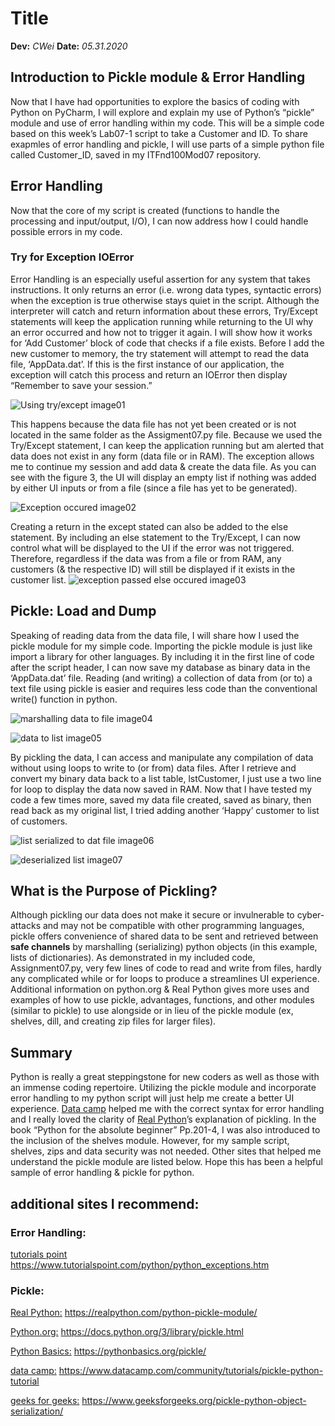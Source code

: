 # Title
**Dev:** *CWei*
**Date:** *05.31.2020*
## Introduction to Pickle module & Error Handling
Now that I have had opportunities to explore the basics of coding with Python on PyCharm, I will explore and explain my use of Python’s “pickle” module and use of error handling within my code. This will be a simple code based on this week’s Lab07-1 script to take a Customer and ID. To share exapmles of error handling and pickle, I will use parts of a simple python file called Customer_ID, saved in my ITFnd100Mod07 repository.

## Error Handling
Now that the core of my script is created (functions to handle the processing and input/output, I/O), I can now address how I could handle possible errors in my code.

### Try for Exception IOError
Error Handling is an especially useful assertion for any system that takes instructions. It only returns an error (i.e. wrong data types, syntactic errors) when the exception is true otherwise stays quiet in the script. Although the interpreter will catch and return information about these errors, Try/Except statements will keep the application running while returning to the UI why an error occurred and how not to trigger it again.
I will show how it works for ‘Add Customer’ block of code that checks if a file exists. Before I add the new customer to memory, the try statement will attempt to read the data file, ‘AppData.dat’. If this is the first instance of our application, the exception will catch this process and return an IOError then display “Remember to save your session.”

![Using try/except image01](https://user-images.githubusercontent.com/65147516/83363183-3e858080-a34c-11ea-9b6d-9dd3ab2ead9a.png "Using try/except image01")

This happens because the data file has not yet been created or is not located in the same folder as the Assigment07.py file. Because we used the Try/Except statement, I can keep the application running but am alerted that data does not exist in any form (data file or in RAM). The exception allows me to continue my session and add data & create the data file. As you can see with the figure 3, the UI will display an empty list if nothing was added by either UI inputs or from a file (since a file has yet to be generated).

![Exception occured image02](https://user-images.githubusercontent.com/65147516/83363194-4e9d6000-a34c-11ea-80a5-b73df8e84dc1.png "returns exception image02")

Creating a return in the except stated can also be added to the else statement. By including an else statement to the Try/Except, I can now control what will be displayed to the UI if the error was not triggered. Therefore, regardless if the data was from a file or from RAM, any customers (& the respective ID) will still be displayed if it exists in the customer list.
![exception passed else occured image03](https://user-images.githubusercontent.com/65147516/83366317-15241f00-a363-11ea-9134-9fb4f92bf880.png "pass eception return else image03")

## Pickle: Load and Dump
Speaking of reading data from the data file, I will share how I used the pickle module for my simple code.
Importing the pickle module is just like import a library for other languages. By including it in the first line of code after the script header, I can now save my database as binary data in the ‘AppData.dat’ file. Reading (and writing) a collection of data from (or to) a text file using pickle is easier and requires less code than the conventional write() function in python.

![marshalling data to file image04](https://user-images.githubusercontent.com/65147516/83363218-81475880-a34c-11ea-8f3b-b8d6263a4b97.png "writing binary data to file image04")

![data to list image05](https://user-images.githubusercontent.com/65147516/83363220-84dadf80-a34c-11ea-8bef-4385a86a8654.png "write data to list image05")

By pickling the data, I can access and manipulate any compilation of data without using loops to write to (or from) data files. After I retrieve and convert my binary data back to a list table, lstCustomer, I just use a two line for loop to display the data now saved in RAM. Now that I have tested my code a few times more, saved my data file created, saved as binary, then read back as my original list, I tried adding another ‘Happy’ customer to list of customers.

![list serialized to dat file image06](https://user-images.githubusercontent.com/65147516/83363231-9328fb80-a34c-11ea-96cc-b097dd1a6397.png "list wrote to dat image06")

![deserialized list image07](https://user-images.githubusercontent.com/65147516/83363234-9623ec00-a34c-11ea-90c2-221007654716.png "list loaded from pickle image07")

## What is the Purpose of Pickling?
Although pickling our data does not make it secure or invulnerable to cyber-attacks and may not be compatible with other programming languages, pickle offers convenience of shared data to be sent and retrieved between **safe channels** by marshalling (serializing) python objects (in this example, lists of dictionaries). 
As demonstrated in my included code, Assignment07.py, very few lines of code to read and write from files, hardly any complicated while or for loops to produce a streamlines UI experience. Additional information on python.org & Real Python gives more uses and examples of how to use pickle, advantages, functions, and other modules (similar to pickle) to use alongside or in lieu of the pickle module (ex, shelves, dill, and creating zip files for larger files).

## Summary
Python is really a great steppingstone for new coders as well as those with an immense coding repertoire. Utilizing the pickle module and incorporate error handling to my python script will just help me create a better UI experience. [Data camp](https://www.datacamp.com/community/tutorials/exception-handling-python) helped me with the correct syntax for error handling and I really loved the clarity of [Real Python](https://realpython.com/python-pickle-module/)’s explanation of pickling. In the book “Python for the absolute beginner” Pp.201-4, I was also introduced to the inclusion of the shelves module. However, for my sample script, shelves, zips and data security was not needed. Other sites that helped me understand the pickle module are listed below. Hope this has been a helpful sample of error handling & pickle for python.

## additional sites I recommend:
### Error Handling:
[tutorials point](https://www.tutorialspoint.com/python/python_exceptions.htm) https://www.tutorialspoint.com/python/python_exceptions.htm

### Pickle:
[Real Python:](https://realpython.com/python-pickle-module/) https://realpython.com/python-pickle-module/

[Python.org:](https://docs.python.org/3/library/pickle.html) https://docs.python.org/3/library/pickle.html

[Python Basics:](https://pythonbasics.org/pickle/) https://pythonbasics.org/pickle/

[data camp:](https://www.datacamp.com/community/tutorials/pickle-python-tutorial) https://www.datacamp.com/community/tutorials/pickle-python-tutorial

[geeks for geeks:](https://www.geeksforgeeks.org/pickle-python-object-serialization/) https://www.geeksforgeeks.org/pickle-python-object-serialization/
